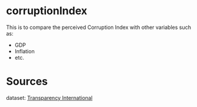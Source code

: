 # corruptionIndex

This is to compare the perceived Corruption Index with other variables such as:

* GDP
* Inflation
* etc.

# Sources

dataset: [Transparency International]

  [Transparency International]: https://www.transparency.org/
